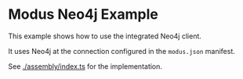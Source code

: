 # Modus Neo4j Example

This example shows how to use the integrated Neo4j client.

It uses Neo4j at the connection configured in the `modus.json` manifest.

See [./assembly/index.ts](./assembly/index.ts) for the implementation.
